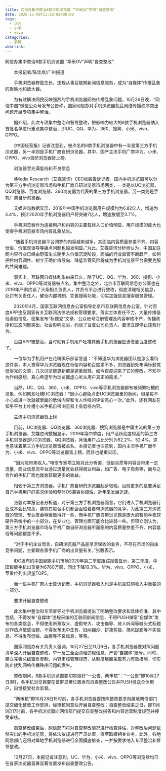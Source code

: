 ```yaml
---
title: 网信办集中整治8款手机浏览器 “华米OV”声明“自查整改”
date: 2020-11-09T11:50:02+08:00
tags:
  - 华为
  - 小米
  - vivo
categories:
  - 手机
abbrlink:
---
```


网信办集中整治8款手机浏览器 “华米OV”声明“自查整改”

　　本报记者/陈佳岚/广州报道

　　手机浏览器野蛮生长，违规从事互联网新闻信息服务，成为“自媒体”传播乱象的聚集地和放大器。

　　为有效解决网民反映强烈的手机浏览器网络传播乱象问题，10月26日晚，“网信中国”微信公众号发布公告称，国家网信办对手机浏览器扰乱网络传播秩序突出问题开展专项集中整治。

　　据介绍，此次专项集中整治和督导整改，把影响力较大的8款手机浏览器纳入首批名单进行重点集中整治，即UC、QQ、华为、360、搜狗、小米、vivo、OPPO。

　　《中国经营报》记者注意到，被点名的8款手机浏览器中有一半是第三方手机浏览器，另一半则是手机厂商自研浏览器，其中，国产主流手机厂商华为、小米、OPPO、vivo自研浏览器皆上榜。

　　浏览器里充满低俗和不良信息

　　iiMedia Research（艾媒咨询）CEO张毅告诉记者，国内手机浏览器可以分为第三方手机浏览器市场和手机厂商自研浏览器市场两类，一类是以UC浏览器、QQ浏览器、百度浏览器、360浏览器为代表的第三方手机浏览器，另一类则是手机厂商自研浏览器。

　　艾媒咨询数据显示，2019年中国手机浏览器用户规模约为6.82亿人，增速为4.4%，预计2020年手机浏览器用户将突破7亿人，增速放缓至3.7%。

　　手机浏览器作为连接用户和内容的主要载体入口价值明显，用户规模的庞大也使得手机浏览器市场内容乱象丛生。

　　“随着手机浏览器平台网罗的内容越来越多，其面临内容质量参差不齐、内容低俗、价值观误导等痛点问题也越发明显。”为此，艾媒咨询分析师认为，中国互联网内容行业已经由野蛮生长期步入价值沉淀阶段，面临的行业监管不断趋严，如何把控内容调性、树立正确价值导向、降低监管风险将成为手机浏览器平台需要克服的共同难题。

　　事实上，互联网自媒体乱象由来已久，除了UC、QQ、华为、360、搜狗、小米、vivo、OPPO等浏览器被点名，集中整治之外，北京市互联网信息办公室也在2019年严肃约谈了头条相关负责人，并责令平台进行整改，彻底清理相关信息，处罚有关责任人，健全内部机制，完善搜索功能，切实加强信息搜索服务管理。

　　2020年4月，国家互联网信息办公室指导北京市互联网信息办公室，针对百度APP违反国家有关互联网法律法规和管理要求，落实主体责任不力，大量传播低俗庸俗信息、密集发布“标题党”文章、公众账号注册管理及内容审核不严，传播秩序和生态问题突出，社会影响恶劣，约谈了百度公司负责人，要求立即停止违规行为。

　　百度APP被整治，当时就有手机用户吐槽其他手机浏览器应该借鉴百度整改了。

　　一位华为手机用户在花粉俱乐部留言道：“不知道华为浏览器团队是怎么看待这件事，本人觉得华为浏览器现在低俗内容和百度差不多，浏览器到处布满标题党低俗党的文章，几次浏览器更新都是避重就轻。如今百度迎来了它的整改，不知华为作何感想，真心希望华为浏览器虚心听从用户真正的需求。”

　　当然，UC、QQ、360、小米、OPPO、vivo等手机浏览器都有被频繁吐槽的现象，例如网友吐槽UC浏览器：“很小心避免点击UC浏览器里的新闻，但是每不小心点进一次就被里面的低俗内容和令人作呕的评论恶心一次。”此外，还有网友在知乎平台上吐槽小米手机自带浏览器上有低俗内容。

　　主流手机浏览器皆上榜

　　目前，UC浏览器、QQ浏览器、360浏览器、搜狗浏览器是中国主流的第三方手机浏览器，艾媒咨询数据显示，2019年第四季度，用户活跃程度较高的第三方手机浏览器是UC浏览器、QQ浏览器，月活用户占比分别为62.2%、52.4%。这也意味着第三方手机浏览器皆被点名。本报记者也注意到，国内主流手机厂商华为、小米、vivo、OPPO等浏览器皆上榜，而且也是重灾区。

　　“因为能带来收入。”电信专家项立刚对此分析道，低俗劣质等内容会带来一定流量，商业信息流平台通过流量就会获得商业利益，如广告、电子商务等，而与之合作的手机厂商也就会获取更多的收益。

　　相较于第三方浏览器，手机厂商自研的浏览器起步较晚，目前更多的是要满足自己手机用户的需求体验和整体OS兼容协调性，近年来发展迅速。

　　张毅对本报记者分析道，对于第三方手机浏览器而言，它们进入手机浏览器行业成本会比较高，装机在每台手机都会面临着自带浏览器的竞争，为此第三方浏览器的管理、专业度会稍微做得好一些，而手机厂商自带浏览器是庞大的智能手机软硬件系统中的一小部分，在专业化、管理方面可能会比较弱一些。但项立刚认为，第三方手机浏览器市场与手机厂商自研浏览器所面临的内容质量参差不齐、内容低俗等问题都差不多。

　　“对于手机企业而言，自研浏览器产品是旱涝保收的业务，不存在市场的自由竞争问题，主要跟各家手机厂商的出货量有关。”张毅表示。

　　IDC发布的中国智能手机市场2020年第二季度跟踪报告显示，第二季度，中国智能手机出货量为8780万部，同比下降10.3%。华为、vivo、OPPO、小米、苹果位列出货量TOP5。

　　而一位手机厂商人士告诉记者，手机浏览器收入也是手机互联网收入中重要的一部分。

　　要求开展自查整改

　　此次集中整治和专项督导对手机浏览器提出了明确整改要求和具体标准，其中包括，不得发布“自媒体”违规采编的互联网新闻信息，不得PUSH弹窗“自媒体”发布的各类信息，不得使用断章取义、虚假夸大、攻击侮辱、耸人听闻等噱头式标题炒作热点敏感话题，不得发布无中生有、旧闻翻炒、拼凑剪接、捕风捉影等不实信息，不得发布低俗、血腥等不良信息，等等。

　　国家网信办有关负责人强调，10月27日至11月9日，各手机浏览器要对照问题清单深入开展自查整改，举一反三全面清理违规信息、严管“自媒体”账号。同时，建立完善总编辑负责制、内容审核管理规范，从制度层面采取有力有效措施，切实防止扰乱网络传播秩序问题的发生。

　　整改期间，8款手机浏览器要切实做好“一公告、两审核”：“一公告”即10月27日8时，各手机浏览器要在首屏显著位置发布自查整改公告并PUSH推送全体用户，自觉接受社会监督。

　　“两审核”即10月28日15时前，各手机浏览器要按照整改要求向属地网信部门提交细化整改工作安排，经审核同意后开展自查整改；自查整改结束之日，即11月9日17时前，各手机浏览器向网信部门提交自查整改报告和内容运营制度规范并接受审核。

　　自查整改结束后，网信部门将对自查整改情况进行检查评估，对整改后问题依然突出的手机浏览器，将依法依规进行严肃处置，直至取缔相关业务。此外，各地网信部门还将对属地手机浏览器进行全面摸底排查，一并按要求纳入专项整治和督导整改。

　　10月27日，本报记者注意到，UC、华为、小米、vivo、OPPO等浏览器均已在各家浏览器首屏显著位置发布自查整改公告。